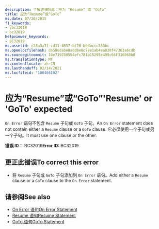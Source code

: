 ```yaml
---
description: 了解详细信息：应为 "Resume" 或 "GoTo"
title: 应为“Resume”或“GoTo”
ms.date: 07/20/2015
f1_keywords:
- vbc32019
- bc32019
helpviewer_keywords:
- BC32019
ms.assetid: c28a3a7f-cd11-4657-bf76-b9daccc383bc
ms.openlocfilehash: da58edabe8addbe6c78e1ab4ea030f47363a6cdb
ms.sourcegitcommit: 10e719780594efc781b15295e499c66f316068b8
ms.translationtype: MT
ms.contentlocale: zh-CN
ms.lasthandoff: 02/14/2021
ms.locfileid: "100466102"
---
```

# <a name="resume-or-goto-expected"></a><span data-ttu-id="3a524-103">应为“Resume”或“GoTo”</span><span class="sxs-lookup"><span data-stu-id="3a524-103">'Resume' or 'GoTo' expected</span></span>

<span data-ttu-id="3a524-104">`On Error` 语句不包含 `Resume` 子句或 `GoTo` 子句。</span><span class="sxs-lookup"><span data-stu-id="3a524-104">An `On Error` statement does not contain either a `Resume` clause or a `GoTo` clause.</span></span> <span data-ttu-id="3a524-105">它必须使用一个子句或另一个子句。</span><span class="sxs-lookup"><span data-stu-id="3a524-105">It must use one clause or the other.</span></span>  
  
 <span data-ttu-id="3a524-106">**错误 ID：** BC32019</span><span class="sxs-lookup"><span data-stu-id="3a524-106">**Error ID:** BC32019</span></span>  
  
## <a name="to-correct-this-error"></a><span data-ttu-id="3a524-107">更正此错误</span><span class="sxs-lookup"><span data-stu-id="3a524-107">To correct this error</span></span>  
  
- <span data-ttu-id="3a524-108">将 `Resume` 子句或 `GoTo` 子句添加到 `On Error` 语句。</span><span class="sxs-lookup"><span data-stu-id="3a524-108">Add either a `Resume` clause or a `GoTo` clause to the `On Error` statement.</span></span>  
  
## <a name="see-also"></a><span data-ttu-id="3a524-109">请参阅</span><span class="sxs-lookup"><span data-stu-id="3a524-109">See also</span></span>

- [<span data-ttu-id="3a524-110">On Error 语句</span><span class="sxs-lookup"><span data-stu-id="3a524-110">On Error Statement</span></span>](../language-reference/statements/on-error-statement.md)
- [<span data-ttu-id="3a524-111">Resume 语句</span><span class="sxs-lookup"><span data-stu-id="3a524-111">Resume Statement</span></span>](../language-reference/statements/resume-statement.md)
- [<span data-ttu-id="3a524-112">GoTo 语句</span><span class="sxs-lookup"><span data-stu-id="3a524-112">GoTo Statement</span></span>](../language-reference/statements/goto-statement.md)

